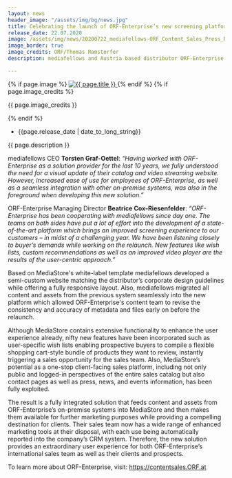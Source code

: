 ```yaml
---
layout: news
header_image: "/assets/img/bg/news.jpg"
title: Celebrating the launch of ORF-Enterprise’s new screening platform https://contentsales.ORF.at
release_date: 22.07.2020
image: /assets/img/news/20200722_mediafellows-ORF_Content_Sales_Press_Release.jpg
image_border: true
image_credits: ORF/Thomas Ramstorfer
description: mediafellows and Austria based distributor ORF-Enterprise are proud to announce the successful launch of the new screening service based on the MediaStore platform, a cloud-based solution with the ability to provide client-tailored video streaming experiences enabling producers, content owners, and distributors to seamlessly connect with their clients on a global scale.

---
```


<div class="row">
    <div class="col-xl-4 col-lg-4 col-md-12">
        <div class="s-details-img mb-30">
          {% if page.image %}
          <a href="{{ page.image }}" class="view">
            <img src="{{ page.image }}" class="border" alt="{{ page.title }}">  
          </a>
          {% endif %}
          {% if page.image_credits %}
          <p>{{ page.image_credits }}</p>
          {% endif %}
        </div>
    </div>
    <div class="col-xl-8 col-lg-8 col-md-12">
        <div class="service-details mb-40">
          <div class="meta-info">
              <ul>
                  <li class="posts-time">{{page.release_date | date_to_long_string}}</li>
              </ul>
          </div>
          <p>{{ page.description }}</p>
          <p> mediafellows CEO <strong>Torsten Graf-Oettel</strong>: <i>“Having worked with ORF-Enterprise as a solution provider for the last 10 years, we fully understood the need for a visual update of their catalog and video streaming website. However, increased ease of use for employees of ORF-Enterprise, as well as a seamless integration with other on-premise systems, was also in the foreground when developing this new solution.”</i> </p>
        </div>
    </div>
</div>
<div class="row">
    <div class="col-xl-12 col-lg-12">
        <div class="service-details mb-40">
          <p>
ORF-Enterprise Managing Director <strong>Beatrice Cox-Riesenfelder</strong>: <i>“ORF-Enterprise has been cooperating with mediafellows since day one. The teams on both sides have put a lot of effort into the development of a state-of-the-art platform which brings an improved screening experience to our customers – in midst of a challenging year. We have been listening closely to buyer’s demands while working on the relaunch. New features like wish lists, custom recommendations as well as an improved video player are the results of the user-centric approach.”</i>
          </p>
          <p>
Based on MediaStore's white-label template mediafellows developed a semi-custom website matching the distributor’s corporate design guidelines while offering a fully responsive layout. Also, mediafellows migrated all content and assets from the previous system seamlessly into the new platform which allowed ORF-Enterprise's content team to revise the consistency and accuracy of metadata and files early on before the relaunch.
          </p>
          <p>
Although MediaStore contains extensive functionality to enhance the user experience already, nifty new features have been incorporated such as user-specific wish lists enabling prospective buyers to compile a flexible shopping cart-style bundle of products they want to review, instantly triggering a sales opportunity for the sales team. Also, MediaStore’s potential as a one-stop client-facing sales platform, including not only public and logged-in perspectives of the entire sales catalog but also contact pages as well as press, news, and events information, has been fully exploited.
          </p>
          <p>
The result is a fully integrated solution that feeds content and assets from ORF-Enterprise’s on-premise systems into MediaStore and then makes them available for further marketing purposes while providing a compelling destination for clients. Their sales team now has a wide range of enhanced marketing tools at their disposal, with each use being automatically reported into the company’s CRM system. Therefore, the new solution provides an extraordinary user experience for both ORF-Enterprise’s international sales team as well as their clients and prospects.
          </p>
          <p>
To learn more about ORF-Enterprise, visit: <a href="https://contentsales.ORF.at" target="blank">https://contentsales.ORF.at</a>
          </p>
        </div>
    </div>
</div>
